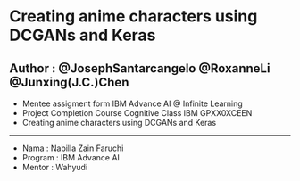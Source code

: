 # Creating anime characters using DCGANs and Keras

## Author : @JosephSantarcangelo @RoxanneLi @Junxing(J.C.)Chen

- Mentee assigment form IBM Advance AI @ Infinite Learning
- Project Completion Course Cognitive Class IBM GPXX0XCEEN
- Creating anime characters using DCGANs and Keras
---

- Nama : Nabilla Zain Faruchi
- Program : IBM Advance AI
- Mentor : Wahyudi
